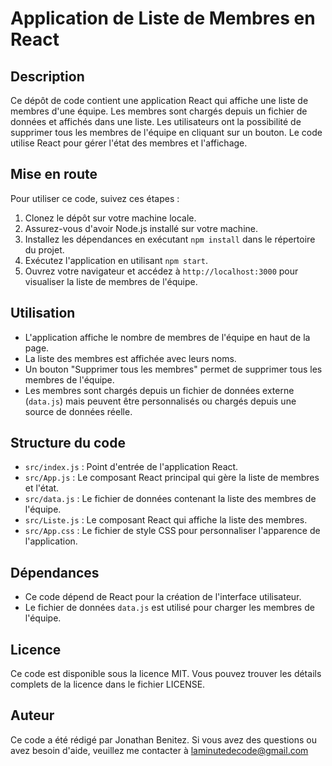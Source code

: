 # Application de Liste de Membres en React

## Description
Ce dépôt de code contient une application React qui affiche une liste de membres d'une équipe. Les membres sont chargés depuis un fichier de données et affichés dans une liste. Les utilisateurs ont la possibilité de supprimer tous les membres de l'équipe en cliquant sur un bouton. Le code utilise React pour gérer l'état des membres et l'affichage.

## Mise en route
Pour utiliser ce code, suivez ces étapes :

1. Clonez le dépôt sur votre machine locale.
2. Assurez-vous d'avoir Node.js installé sur votre machine.
3. Installez les dépendances en exécutant `npm install` dans le répertoire du projet.
4. Exécutez l'application en utilisant `npm start`.
5. Ouvrez votre navigateur et accédez à `http://localhost:3000` pour visualiser la liste de membres de l'équipe.

## Utilisation
- L'application affiche le nombre de membres de l'équipe en haut de la page.
- La liste des membres est affichée avec leurs noms.
- Un bouton "Supprimer tous les membres" permet de supprimer tous les membres de l'équipe.
- Les membres sont chargés depuis un fichier de données externe (`data.js`) mais peuvent être personnalisés ou chargés depuis une source de données réelle.

## Structure du code
- `src/index.js` : Point d'entrée de l'application React.
- `src/App.js` : Le composant React principal qui gère la liste de membres et l'état.
- `src/data.js` : Le fichier de données contenant la liste des membres de l'équipe.
- `src/Liste.js` : Le composant React qui affiche la liste des membres.
- `src/App.css` : Le fichier de style CSS pour personnaliser l'apparence de l'application.

## Dépendances
- Ce code dépend de React pour la création de l'interface utilisateur.
- Le fichier de données `data.js` est utilisé pour charger les membres de l'équipe.

## Licence
Ce code est disponible sous la licence MIT. Vous pouvez trouver les détails complets de la licence dans le fichier LICENSE.

## Auteur
Ce code a été rédigé par Jonathan Benitez. Si vous avez des questions ou avez besoin d'aide, veuillez me contacter à laminutedecode@gmail.com
